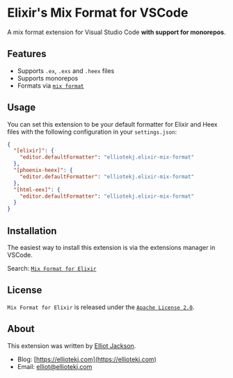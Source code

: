 # Elixir's Mix Format for VSCode

A mix format extension for Visual Studio Code **with support for monorepos**.

## Features

- Supports `.ex`, `.exs` and `.heex` files
- Supports monorepos
- Formats via [`mix format`](https://hexdocs.pm/mix/main/Mix.Tasks.Format.html)

## Usage

You can set this extension to be your default formatter for Elixir and Heex
files with the following configuration in your `settings.json`:

```json
{
  "[elixir]": {
    "editor.defaultFormatter": "elliotekj.elixir-mix-format"
  },
  "[phoenix-heex]": {
    "editor.defaultFormatter": "elliotekj.elixir-mix-format"
  },
  "[html-eex]": {
    "editor.defaultFormatter": "elliotekj.elixir-mix-format"
  }
}
```

## Installation

The easiest way to install this extension is via the extensions manager in
VSCode.

Search: [`Mix Format for Elixir`](https://marketplace.visualstudio.com/items?itemName=elliotekj.elixir-mix-format)

## License

`Mix Format for Elixir` is released under the [`Apache License
2.0`](https://github.com/elliotekj/doubly_linked_list/blob/main/LICENSE).

## About

This extension was written by [Elliot Jackson](https://elliotekj.com).

- Blog: [https://elliotekj.com](https://elliotekj.com)
- Email: elliot@elliotekj.com
